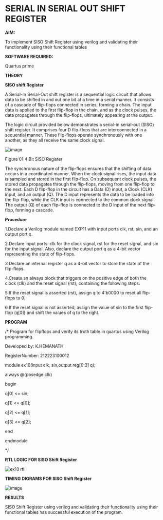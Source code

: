 # SERIAL IN SERIAL OUT SHIFT REGISTER

**AIM:**

To implement  SISO Shift Register using verilog and validating their functionality using their functional tables

**SOFTWARE REQUIRED:**

Quartus prime

**THEORY**

**SISO shift Register**

A Serial-In Serial-Out shift register is a sequential logic circuit that allows data to be shifted in and out one bit at a time in a serial manner. It consists of a cascade of flip-flops connected in series, forming a chain. The input data is applied to the first flip-flop in the chain, and as the clock pulses, the data propagates through the flip-flops, ultimately appearing at the output.

The logic circuit provided below demonstrates a serial-in serial-out (SISO) shift register. It comprises four D flip-flops that are interconnected in a sequential manner. These flip-flops operate synchronously with one another, as they all receive the same clock signal.

![image](https://github.com/naavaneetha/SERIAL-IN-SERIAL-OUT-SHIFTREGISTER/assets/154305477/e81c4072-37f9-46c6-8145-566764b74c3a)

Figure 01 4 Bit SISO Register

The synchronous nature of the flip-flops ensures that the shifting of data occurs in a coordinated manner. When the clock signal rises, the input data is sampled and stored in the first flip-flop. On subsequent clock pulses, the stored data propagates through the flip-flops, moving from one flip-flop to the next.
Each D flip-flop in the circuit has a Data (D) input, a Clock (CLK) input, and an output (Q). The D input represents the data to be loaded into the flip-flop, while the CLK input is connected to the common clock signal. The output (Q) of each flip-flop is connected to the D input of the next flip-flop, forming a cascade.

**Procedure**

1.Declare a Verilog module named EXP11 with input ports clk, rst, sin, and an output port q.


2.Declare input ports: clk for the clock signal, rst for the reset signal, and sin for the input signal. Also, declare the output port q as a 4-bit vector representing the state of flip-flops.


3.Declare an internal register q as a 4-bit vector to store the state of the flip-flops.


4.Create an always block that triggers on the positive edge of both the clock (clk) and the reset signal (rst), containing the following steps:


5.If the reset signal is asserted (rst), assign q to 4'b0000 to reset all flip-flops to 0.


6.If the reset signal is not asserted, assign the value of sin to the first flip-flop (q[0]) and shift the values of q to the right.


**PROGRAM**

/* Program for flipflops and verify its truth table in quartus using Verilog programming.

Developed by: K.HEMANATH

RegisterNumber: 212223100012


module ex10(input clk, sin,output reg[0:3] q);

always @(posedge clk)

begin

q[0] <= sin;

q[1] <= q[0];

q[2] <= q[1];

q[3] <= q[2];

end

endmodule

*/

**RTL LOGIC FOR SISO Shift Register**

![ex10 rtl](https://github.com/user-attachments/assets/31f3d079-336f-46eb-b7cd-730b1ada00b3)


**TIMING DIGRAMS FOR SISO Shift Register**

![image](https://github.com/user-attachments/assets/e2994407-3823-4c08-950b-3a2b686347bd)


**RESULTS**

SISO Shift Register using verilog and validating their functionality using their functional tables has successful execution of the program.
